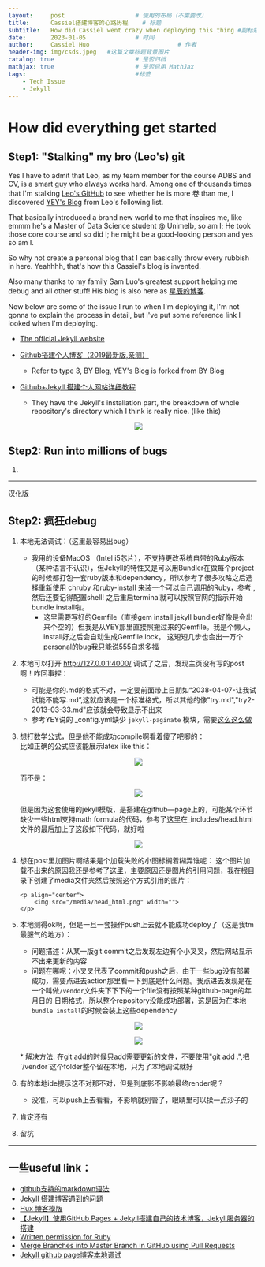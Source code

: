 ```yaml
---
layout:     post   				    # 使用的布局（不需要改）
title:      Cassiel搭建博客的心路历程  	# 标题 
subtitle:   How did Cassiel went crazy when deploying this thing #副标题
date:       2023-01-05 				# 时间
author:     Cassiel Huo  						# 作者
header-img: img/csds.jpeg 	#这篇文章标题背景图片
catalog: true 						# 是否归档
mathjax: true                       # 是否启用 MathJax
tags:								#标签
    - Tech Issue
    - Jekyll
---
```


# How did everything get started

## Step1: "Stalking" my bro (Leo's) git

Yes I have to admit that Leo, as my team member for the course ADBS and CV, is a smart guy who always works hard. Among one of thousands times that I'm stalking [Leo's GitHub](https://github.com/HaonanLyu) to see whether he is more 卷 than me, I discovered [YEY's Blog](https://yey.world/) from Leo's following list.  

That basically introduced a brand new world to me that inspires me, like emmm he's a Master of Data Science student @ Unimelb, so am I; He took those core course and so did I; he might be a good-looking person and yes so am I. 

So why not create a personal blog that I can basically throw every rubbish in here. Yeahhhh, that's how this Cassiel's blog is invented.

Also many thanks to my family Sam Luo's greatest support helping me debug and all other stuff! His blog is also here as [星辰的博客](https://tiger7789.github.io/).

Now below are some of the issue I run to when I'm deploying it, I'm not gonna to explain the process in detail, but I've put some reference link I looked when I'm deploying.

* [The official Jekyll website](http://jekyllcn.com/) 
* [Github搭建个人博客（2019最新版,亲测）](https://blog.csdn.net/xudailong_blog/article/details/78762262) 
    * Refer to type 3, BY Blog, YEY's Blog is forked from BY Blog
* [Github+Jekyll 搭建个人网站详细教程](https://www.jianshu.com/p/9f71e260925d)
    * They have the Jekyll's installation part, the breakdown of whole repository's directory which I think is really nice. (like this)
    
    <p align="center">
        <img src="/media/blog_1.png" width="">
    </p>

## Step2: Run into millions of bugs

1. 

---
汉化版

## Step2: 疯狂debug

1. 本地无法调试：（这里最容易出bug） 
    * 我用的设备MacOS （Intel i5芯片），不支持更改系统自带的Ruby版本（某种语言不认识），但Jekyll的特性又是可以用Bundler在做每个project的时候都打包一套ruby版本和dependency，所以参考了很多攻略之后选择重新使用 chruby 和ruby-install 来装一个可以自己调用的Ruby，[参考](https://stackoverflow.com/questions/51126403/you-dont-have-write-permissions-for-the-library-ruby-gems-2-3-0-directory-ma) ,然后还要记得配置shell! 之后重启terminal就可以按照官网的指示开始bundle install啦。
        * 这里需要写好的Gemfile（直接gem install jekyll bundler好像是会出来个空的）但我是从YEY那里直接照搬过来的Gemfile。我是个懒人，install好之后会自动生成Gemfile.lock。 这短短几步也会出一万个personal的bug我只能说555自求多福
    
2. 本地可以打开 http://127.0.0.1:4000/ 调试了之后，发现主页没有写的post啊！咋回事捏：
    * 可能是你的.md的格式不对，一定要前面带上日期如“2038-04-07-让我试试能不能写.md”,这就应该是一个标准格式，所以其他的像"try.md","try2-2013-03-33.md"应该就会导致显示不出来
    * 参考YEY说的 _config.yml缺少 `jekyll-paginate` 模块，需要[这么这么做](https://yey.world/2020/03/01/Jekyll-%E6%9C%AC%E5%9C%B0%E8%B0%83%E8%AF%95%E5%8D%9A%E5%AE%A2/) 


3. 想打数学公式，但是他不能成功compile啊看着傻了吧唧的：  
    比如正确的公式应该能展示latex like this：

    <p align="center">
        <img src="/media/after_latex.png" width="">
    </p>

    而不是：

    <p align="center">
        <img src="/media/before_latex.png" width="">
    </p>

    但是因为这套使用的jekyll模版，是搭建在github—page上的，可能某个环节缺少一些html支持math formula的代码，参考了[这里](http://gitlinux.net/2017-10-13-jekyll/#%E5%85%AC%E5%BC%8F%E6%98%BE%E7%A4%BA%E9%97%AE%E9%A2%98)在_includes/head.html文件的最后加上了这段如下代码，就好啦

    <p align="center">
        <img src="/media/head_html.png" width="">
    </p>



4. 想在post里加图片啊结果是个加载失败的小图标搁着糊弄谁呢：
    这个图片加载不出来的原因我还是参考了[这里](http://gitlinux.net/2017-10-13-jekyll/#%E5%9B%BE%E7%89%87%E6%98%BE%E7%A4%BA%E9%97%AE%E9%A2%98)，主要原因还是图片的引用问题，我在根目录下创建了media文件夹然后按照这个方式引用的图片：

    ```
    <p align="center">
        <img src="/media/head_html.png" width="">
    </p>
    ```

5. 本地测得ok啊，但是一旦一套操作push上去就不能成功deploy了（这是我tm最服气的地方）：   
    * 问题描述：从某一版git commit之后发现左边有个小叉叉，然后网站显示不出来更新的内容   
    * 问题在哪呢：小叉叉代表了commit和push之后，由于一些bug没有部署成功，需要点进去action那里看一下到底是什么问题。我点进去发现是在一个叫做`/vendor`文件夹下下下的一个file没有按照某种github-page的年月日的 日期格式，所以整个repository没能成功部署，这是因为在本地```bundle install```的时候会装上这些dependency    
    <p align="center">
        <img src="/media/deploy_failure.png" width="">
    </p>
    <p align="center">
        <img src="/media/vendor_bug.png" width="">
    </p>
    * 解决方法: 在git add的时候只add需要更新的文件，不要使用"git add .",把`/vendor`这个folder整个留在本地，只为了本地调试就好

6. 有的本地ide提示这不对那不对，但是到底影不影响最终render呢？
    * 没准，可以push上去看看，不影响就别管了，眼睛里可以揉一点沙子的

7. 肯定还有

8. 留坑


---

## 一些useful link：
* [github支持的markdown语法](https://github.com/adam-p/markdown-here/wiki/Markdown-Here-Cheatsheet)
* [Jekyll 搭建博客遇到的问题](http://gitlinux.net/2017-10-13-jekyll/#%E6%9C%AC%E5%9C%B0-run-jekyll)
* [Hux 博客模版](https://fairyly.github.io/myblog/README.zh/)
* [【Jekyll】使用GitHub Pages + Jekyll搭建自己的技术博客，Jekyll服务器的搭建](https://blog.51cto.com/u_15296123/5171743)
* [Written permission for Ruby](https://stackoverflow.com/questions/51126403/you-dont-have-write-permissions-for-the-library-ruby-gems-2-3-0-directory-ma)
* [Merge Branches into Master Branch in GitHub using Pull Requests](https://developers.sap.com/tutorials/webide-github-merge-pull-request.html)
* [Jekyll github page博客本地调试](https://www.jianshu.com/p/20ea66b43e21)